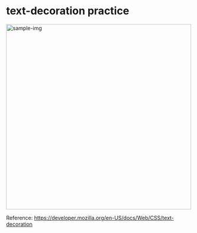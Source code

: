 # text-decoration practice

<img width="500" alt="sample-img" src="https://user-images.githubusercontent.com/112160477/190107578-5c939ff8-af39-41a6-afd4-7a016bfd6e34.png">

Reference: https://developer.mozilla.org/en-US/docs/Web/CSS/text-decoration
